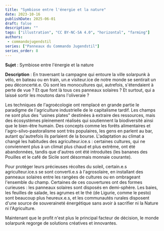 ```yaml
---
title: "Symbiose entre l'énergie et la nature"
date: 2023-10-16
publishDate: 2025-06-01
draft: false
description: ""
tags: ["illustration", "CC BY-NC-SA 4.0", "horizontal", "farming"]
authors:
 - commandojugendstil
series: ["Panneaux du Commando Jugendstil"]
series_order: 8
---
```


**Sujet** :
Symbiose entre l'énergie et la nature

**Description** :
En traversant la campagne qui entoure la ville solarpunk à vélo, en bateau ou en train, un.e visiteur.ice de notre monde se sentirait un peu déconcerté.e.
Où sont les monocultures qui, autrefois, s'étendaient à perte de vue ? Et que font là tous ces panneaux solaires ? Et surtout, qui a laissé sortir les moutons dans l'oliveraie ?

Les techniques de l'agroécologie ont remplacé en grande partie le paradigme de l'agriculture industrielle de le capitalisme tardif.
Les champs ne sont plus des "usines plates" destinées à extraire des ressources, mais des écosystèmes pleinement réalisés qui soutiennent la biodiversité ainsi que le bien-être humain.
Des concepts comme les forêts alimentaires et l'agro-silvo-pastoralisme sont très populaires, les gens en parlent au bar, autant qu'autrefois ils parlaient de la bourse.
L'adaptation au climat a changé les habitudes des agriculteur.ice.s : certaines cultures, qui ne conviennent plus à un climat plus chaud et plus extrême, ont été abandonnées, tandis que d'autres ont été introduites (les bananes des Pouilles et le café de Sicile sont désormais monnaie courante).

Pour protéger leurs précieuses récoltes du soleil, certain.e.s agriculteur.ice.s se sont converti.e.s à l'agrosolaire, en installant des panneaux solaires entre les rangées de cultures ou en ombrageant l'ensemble du champ. Certaines de ces couvertures ont des formes curieuses : les panneaux solaires sont disposés en demi-sphère.
Les baies, les feuilles de salade, les agrumes et le thé (de Ligurie, comme le pesto) sont beaucoup plus heureux.e.s, et les communautés rurales disposent d'une source de souveraineté énergétique sans avoir à sacrifier ni la Nature ni l'Agriculture.

Maintenant que le profit n'est plus le principal facteur de décision, le monde solarpunk regorge de solutions créatives et innovantes.

